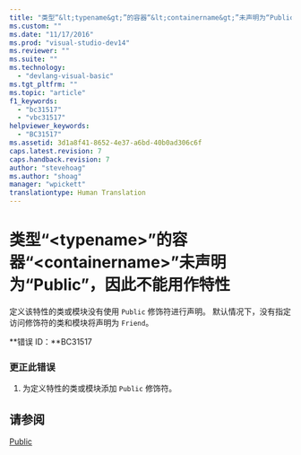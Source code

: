 ```yaml
---
title: "类型“&lt;typename&gt;”的容器“&lt;containername&gt;”未声明为“Public”，因此不能用作特性 | Microsoft Docs"
ms.custom: ""
ms.date: "11/17/2016"
ms.prod: "visual-studio-dev14"
ms.reviewer: ""
ms.suite: ""
ms.technology: 
  - "devlang-visual-basic"
ms.tgt_pltfrm: ""
ms.topic: "article"
f1_keywords: 
  - "bc31517"
  - "vbc31517"
helpviewer_keywords: 
  - "BC31517"
ms.assetid: 3d1a8f41-8652-4e37-a6bd-40b0ad306c6f
caps.latest.revision: 7
caps.handback.revision: 7
author: "stevehoag"
ms.author: "shoag"
manager: "wpickett"
translationtype: Human Translation
---
```

# 类型“&lt;typename&gt;”的容器“&lt;containername&gt;”未声明为“Public”，因此不能用作特性
定义该特性的类或模块没有使用 `Public` 修饰符进行声明。 默认情况下，没有指定访问修饰符的类和模块将声明为 `Friend`。  
  
 **错误 ID：**BC31517  
  
### 更正此错误  
  
1.  为定义特性的类或模块添加 `Public` 修饰符。  
  
## 请参阅  
 [Public](../../visual-basic/language-reference/modifiers/public.md)